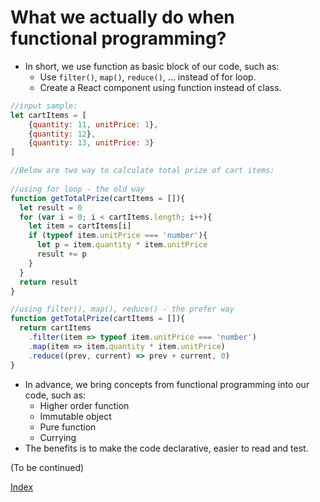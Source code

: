 # What we actually do when functional programming?

* In short, we use function as basic block of our code, such as:
  * Use `filter()`, `map()`, `reduce()`, ... instead of for loop.
  * Create a React component using function instead of class.

```javascript
//input sample: 
let cartItems = [
    {quantity: 11, unitPrice: 1},
    {quantity: 12},
    {quantity: 13, unitPrice: 3}
]

//Below are two way to calculate total prize of cart items:
        
//using for loop - the old way
function getTotalPrize(cartItems = []){
  let result = 0
  for (var i = 0; i < cartItems.length; i++){
    let item = cartItems[i]
    if (typeof item.unitPrice === 'number'){
      let p = item.quantity * item.unitPrice
      result += p
    }
  }
  return result
}

//using filter(), map(), reduce() - the prefer way
function getTotalPrize(cartItems = []){
  return cartItems
    .filter(item => typeof item.unitPrice === 'number')
    .map(item => item.quantity * item.unitPrice)
    .reduce((prev, current) => prev + current, 0)
}
```
* In advance, we bring concepts from functional programming into our code, such as:
  * Higher order function
  * Immutable object
  * Pure function
  * Currying
* The benefits is to make the code declarative, easier to read and test.

(To be continued)

[Index](README.md)
